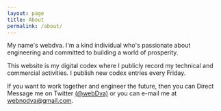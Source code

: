 ```yaml
---
layout: page
title: About
permalink: /about/
---
```


My name's webdva. I'm a kind individual who's passionate about engineering and committed to building a world of prosperity.

This website is my digital codex where I publicly record my technical and commercial activities. I publish new codex entries every Friday.

If you want to work together and engineer the future, then you can Direct Message me on Twitter [(@webDva)](https://www.twitter.com/webDva) or you can e-mail me at [webnodva@gmail.com](mailto:webNoDva@gmail.com).